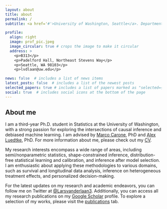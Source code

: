 ```yaml
---
layout: about
title: about
permalink: /
subtitle: <a href='#'>University of Washington, Seattle</a>. Department of Statistics

profile:
  align: right
  image: prof_pic.jpeg
  image_circular: true # crops the image to make it circular
  address: >
    <p>B313</p>
    <p>Padelford Hall, Northeast Stevens Way</p>
    <p>Seattle, WA 98103</p>
    <p>lvdlaan@uw.edu</p>

news: false  # includes a list of news items
latest_posts: false  # includes a list of the newest posts
selected_papers: true # includes a list of papers marked as "selected={true}"
social: true  # includes social icons at the bottom of the page
---
```


## About me

I am a third-year Ph.D. student in Statistics at the University of Washington, with a strong passion for exploring the intersections of causal inference and debiased machine learning. I am advised by [Marco Carone](http://faculty.washington.edu/mcarone/about.html), PhD and [Alex Luedtke](http://www.alexluedtke.com), PhD. For more information about me, please check out my [CV](https://larsvanderlaan.github.io/cv/).


My research interests encompass a wide range of areas, including semi/nonparametric statistics, shape-constrained inference, distribution-free statistical learning and calibration, and inference after model selection. I am enthusiastic about applying these methodologies to various domains, such as survival and longitudinal data analysis, inference on heterogeneous treatment effects, and personalized decision-making.

For the latest updates on my research and academic endeavors, you can follow me on Twitter at [@Larsvanderlaan3](https://twitter.com/LarsvanderLaan3). Additionally, you can access all my research publications on my [Google Scholar](https://scholar.google.com/citations?user=0bwP0i4AAAAJ&hl=en) profile. To explore a selection of my works, please visit the [publications](https://larsvanderlaan.github.io/publications/) tab.

 
 
